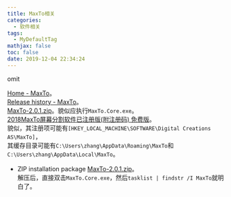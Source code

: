 ```yaml
---
title: MaxTo相关
categories:
  - 软件相关
tags:
  - MyDefaultTag
mathjax: false
toc: false
date: 2019-12-04 22:34:24
---
```

omit
<!--more-->

[Home - MaxTo](https://maxto.net)。  
[Release history - MaxTo](https://maxto.net/en/release)。  
[MaxTo-2.0.1.zip](https://files.maxto.net/releases/2.0.1/MaxTo-2.0.1.zip)。貌似应执行`MaxTo.Core.exe`。  
[2018MaxTo屏幕分割软件已注册版(附注册码) 免费版](http://www.smzy.com/smzy/down389114.html)。  
貌似，其注册项可能有`[HKEY_LOCAL_MACHINE\SOFTWARE\Digital Creations AS\MaxTo]`，  
其缓存目录可能有`C:\Users\zhang\AppData\Roaming\MaxTo`和`C:\Users\zhang\AppData\Local\MaxTo`。  

* ZIP installation package
[MaxTo-2.0.1.zip](https://files.maxto.net/releases/2.0.1/MaxTo-2.0.1.zip)。  
解压后，直接双击`MaxTo.Core.exe`，然后`tasklist | findstr /I MaxTo`就明白了。  
